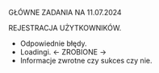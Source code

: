 GŁÓWNE ZADANIA NA 11.07.2024

REJESTRACJA UŻYTKOWNIKÓW.

- Odpowiednie błędy.
- Loadingi. <- ZROBIONE ->
- Informacje zwrotne czy sukces czy nie.
